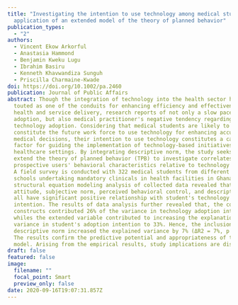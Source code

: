 ```yaml
---
title: "Investigating the intention to use technology among medical students: An
  application of an extended model of the theory of planned behavior"
publication_types:
  - "2"
authors:
  - Vincent Ekow Arkorful
  - Anastasia Hammond
  - Benjamin Kweku Lugu
  - Ibrahim Basiru
  - Kenneth Khavwandiza Sunguh
  - Priscilla Charmaine-Kwade
doi: https://doi.org/10.1002/pa.2460
publication: Journal of Public Affairs
abstract: Though the integration of technology into the health sector has been
  touted as one of the conduits for enhancing efficiency and effectiveness in
  health and service delivery, research reports of not only a slow pace of
  adoption, but also medical practitioner's negative tendency regarding
  technology adoption. Considering that medical students are likely to
  constitute the future work force to use technology for enhancing accuracy in
  medical decisions, their intention to use technology constitutes a cardinal
  factor for guiding the implementation of technology-based initiatives in
  healthcare settings. By integrating descriptive norm, the study seeks to
  extend the theory of planned behavior (TPB) to investigate correlates of
  prospective users' behavioral characteristics relative to technology adoption.
  A field survey is conducted with 322 medical students from different medical
  schools undertaking mandatory clinicals in health facilities in Ghana. The
  structural equation modeling analysis of collected data revealed that,
  attitude, subjective norm, perceived behavioral control, and descriptive norm,
  all have significant positive relationship with student's technology adoption
  intention. The results of data analysis further revealed that, the core TPB
  constructs contributed 26% of the variance in technology adoption intention
  whiles the extended variable contributed to increasing the explanation of
  variance in student's adoption intention to 33%. Hence, the inclusion of
  descriptive norm increased the explained variance by 7% (ΔR2 = 7%, p < .001).
  The results confirm the predictive potential and appropriateness of the TPB
  model. Arising from the empirical results, study implications are discussed.
draft: false
featured: false
image:
  filename: ""
  focal_point: Smart
  preview_only: false
date: 2020-09-16T19:07:31.857Z
---
```

